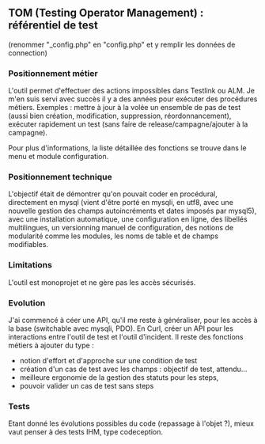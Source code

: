 ## TOM (Testing Operator Management) : référentiel de test ##
(renommer "_config.php" en "config.php" et y remplir les données de connection)

### Positionnement métier ###

L'outil permet d'effectuer des actions impossibles dans Testlink ou ALM. Je m'en suis servi avec succès il y a des années pour exécuter des procédures métiers. Exemples : mettre à jour à la volée un ensemble de pas de test (aussi bien création, modification, suppression, réordonnancement), exécuter rapidement un test (sans faire de release/campagne/ajouter à la campagne). 

Pour plus d'informations, la liste détaillée des fonctions se trouve dans le menu et module configuration. 

### Positionnement technique ###

L'objectif était de démontrer qu'on pouvait coder en procédural, directement en mysql (vient d'être porté en mysqli, en utf8, avec une nouvelle gestion des champs autoincréments et dates imposés par mysql5), avec une installation automatique, une configuration en ligne, des libellés multilingues, un versionning manuel de configuration, des notions de modularité comme les modules, les noms de table et de champs modifiables.

### Limitations ###

L'outil est monoprojet et ne gère pas les accès sécurisés.

### Evolution ###

J'ai commencé à céer une API, qu'il me reste à généraliser, pour les accès à la base (switchable avec mysqli, PDO). En Curl, créer un API pour les interactions entre l'outil de test et l'outil d'incident. Il reste des fonctions métiers à ajouter du type :  
 
  - notion d'effort et d'approche sur une condition de test
  - création d'un cas de test avec les champs : objectif de test, attendu...
  - meilleure ergonomie de la gestion des statuts pour les steps, 
  - pouvoir valider un cas de test sans steps

### Tests ###

Etant donné les évolutions possibles du code (repassage à l'objet ?), mieux vaut penser à des tests IHM, type codeception.





